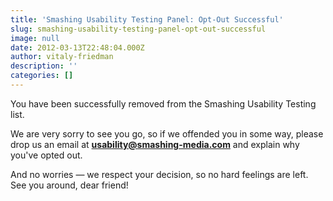 ```yaml
---
title: 'Smashing Usability Testing Panel: Opt-Out Successful'
slug: smashing-usability-testing-panel-opt-out-successful
image: null
date: 2012-03-13T22:48:04.000Z
author: vitaly-friedman
description: ''
categories: []
---
```


You have been successfully removed from the Smashing Usability Testing list.

We are very sorry to see you go, so if we offended you in some way, please drop us an email at **usability@smashing-media.com** and explain why you've opted out.

And no worries — we respect your decision, so no hard feelings are left. See you around, dear friend!